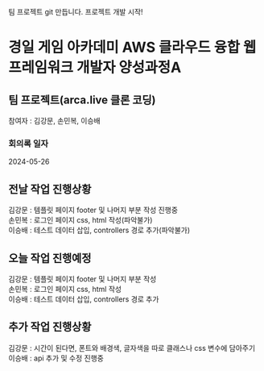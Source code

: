 팀 프로젝트 git 만듭니다.
프로젝트 개발 시작!

# 경일 게임 아카데미 AWS 클라우드 융합 웹 프레임워크 개발자 양성과정A

## 팀 프로젝트(arca.live 클론 코딩)

참여자 : 김강문, 손민복, 이승배

### 회의록 일자

2024-05-26

## 전날 작업 진행상황

김강문 : 템플릿 페이지 footer 및 나머지 부분 작성 진행중  
손민복 : 로그인 페이지 css, html 작성(파악불가)  
이승배 : 테스트 데이터 삽입, controllers 경로 추가(파악불가)

## 오늘 작업 진행예정

김강문 : 템플릿 페이지 footer 및 나머지 부분 작성  
손민복 : 로그인 페이지 css, html 작성  
이승배 : 테스트 데이터 삽입, controllers 경로 추가

## 추가 작업 진행상황

김강문 : 시간이 된다면, 폰트와 배경색, 글자색을 따로 클래스나 css 변수에 담아주기
이승배 : api 추가 및 수정 진행중
